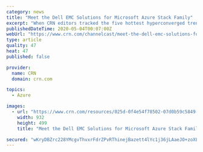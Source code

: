 ```yaml
---
category: news
title: "Meet the Dell EMC Solutions for Microsoft Azure Stack Family"
excerpt: "When CRN editors tracked the five hottest hyperconverged trends to watch this year, they noted that IDC foresaw the hybrid, multi-cloud world starting to take shape."
publishedDateTime: 2020-05-04T00:07:00Z
webUrl: "https://www.crn.com/channelcast/meet-the-dell-emc-solutions-for-microsoft-azure-stack-family"
type: article
quality: 47
heat: 47
published: false

provider:
  name: CRN
  domain: crn.com

topics:
  - Azure

images:
  - url: "https://www.crn.com/resources/025d-0f4e54f78502-07d0b59c5849-1000/dell-emc-solutions-for-microsoft-azure-stack-family-cc.jpg"
    width: 932
    height: 499
    title: "Meet the Dell EMC Solutions for Microsoft Azure Stack Family"

secured: "wKryDBZrc228YMcgvThvxrFdrZPvRThinejBazett4lYc1j36jLAaeJO+zoXLfLa1NfwnvZxB/qCEuD4TjtEDoKB8znvxFeXejXn+5oY702N4tiSHZ/mMETji7yHrBiQ42vEiRhPY9Ti7LakG6Q98OweaecnOanNa5gY8Bvy+Uc+McXi1I5VZo+P2xCAHftIbCSa0Wad4Lvy3s9ek9Ssx0HvYDJBIfuSi2RXje2E9aiAdLmBRhXHBcaOgrtM9PDG5dpP/VzKUAD+HLLUVEp4JNFoAjK3kBZiSt8z4hIOWc9yeIq+fEFb2mUpz0nIJCdK1GBSZ6IRg+UorMA4RiuaYcukY648UtfbjtiA89Ni13lBywaZ8ndoDhitdnyJdeQo0vwvhsRvwIfcxKKTZw6KmFYsKfcNfS6hPwS/XynVpfQPfXL7v8p4V1kl6u+6ukykBAaet6S2HyM6Ol/loI21OboDw3FIKsHB0b7jvxfXwNk=;H364egWTxg0ciHeLFfIm+g=="
---
```


